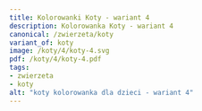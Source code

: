 ```yaml
---
title: Kolorowanki Koty - wariant 4
description: Kolorowanka Koty - wariant 4
canonical: /zwierzeta/koty
variant_of: koty
image: /koty/4/koty-4.svg
pdf: /koty/4/koty-4.pdf
tags:
- zwierzeta
- koty
alt: "koty kolorowanka dla dzieci - wariant 4"
---
```

